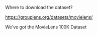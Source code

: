 Where to download the dataset?

https://grouplens.org/datasets/movielens/

We've got the MovieLens 100K Dataset